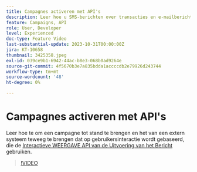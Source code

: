 ```yaml
---
title: Campagnes activeren met API's
description: Leer hoe u SMS-berichten over transacties en e-mailberichten van een extern systeem in AJO kunt activeren.
feature: Campaigns, API
role: User, Developer
level: Experienced
doc-type: Feature Video
last-substantial-update: 2023-10-31T00:00:00Z
jira: KT-10658
thumbnail: 3425358.jpeg
exl-id: 039ce9b1-6942-44ac-b8e3-068b0ad9264e
source-git-commit: 4f5670b3e7a835bdda1accccdb2e79926d243744
workflow-type: tm+mt
source-wordcount: '48'
ht-degree: 0%

---
```


# Campagnes activeren met API&#39;s

Leer hoe te om een campagne tot stand te brengen en het van een extern systeem teweeg te brengen dat op gebruikersinteractie wordt gebaseerd, die de [ Interactieve WEERGAVE API van de Uitvoering van het Bericht ](https://developer.adobe.com/journey-optimizer-apis/references/messaging/#tag/execution) gebruiken.

>[!VIDEO](https://video.tv.adobe.com/v/3425358/?learn=on)
